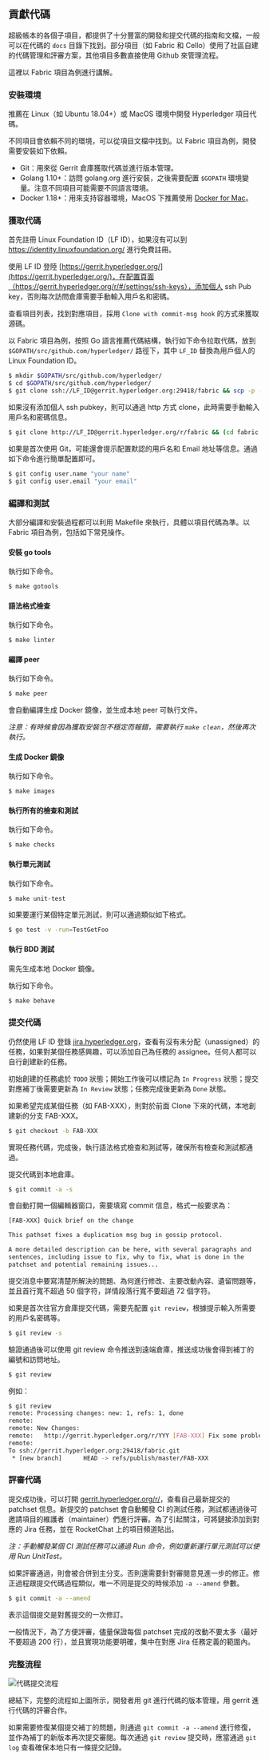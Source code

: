 ## 貢獻代碼

超級帳本的各個子項目，都提供了十分豐富的開發和提交代碼的指南和文檔，一般可以在代碼的 `docs` 目錄下找到。部分項目（如 Fabric 和 Cello）使用了社區自建的代碼管理和評審方案，其他項目多數直接使用 Github 來管理流程。

這裡以 Fabric 項目為例進行講解。

### 安裝環境

推薦在 Linux（如 Ubuntu 18.04+）或 MacOS 環境中開發 Hyperledger 項目代碼。

不同項目會依賴不同的環境，可以從項目文檔中找到。以 Fabric 項目為例，開發需要安裝如下依賴。

* Git：用來從 Gerrit 倉庫獲取代碼並進行版本管理。
* Golang 1.10+：訪問 golang.org 進行安裝，之後需要配置 `$GOPATH` 環境變量。注意不同項目可能需要不同語言環境。
* Docker 1.18+：用來支持容器環境，MacOS 下推薦使用 [Docker for Mac](https://docs.docker.com/docker-for-mac)。

### 獲取代碼

首先註冊 Linux Foundation ID（LF ID），如果沒有可以到 https://identity.linuxfoundation.org/ 進行免費註冊。

使用 LF ID 登陸 [https://gerrit.hyperledger.org/](https://gerrit.hyperledger.org/)，在配置頁面（https://gerrit.hyperledger.org/r/#/settings/ssh-keys），添加個人 ssh Pub key，否則每次訪問倉庫需要手動輸入用戶名和密碼。

查看項目列表，找到對應項目，採用 `Clone with commit-msg hook` 的方式來獲取源碼。

以 Fabric 項目為例，按照 Go 語言推薦代碼結構，執行如下命令拉取代碼，放到 `$GOPATH/src/github.com/hyperledger/` 路徑下，其中 `LF_ID` 替換為用戶個人的 Linux Foundation ID。

```sh
$ mkdir $GOPATH/src/github.com/hyperledger/
$ cd $GOPATH/src/github.com/hyperledger/
$ git clone ssh://LF_ID@gerrit.hyperledger.org:29418/fabric && scp -p -P 29418 LF_ID@gerrit.hyperledger.org:hooks/commit-msg fabric/.git/hooks/
```

如果沒有添加個人 ssh pubkey，則可以通過 http 方式 clone，此時需要手動輸入用戶名和密碼信息。

```sh
$ git clone http://LF_ID@gerrit.hyperledger.org/r/fabric && (cd fabric && curl -kLo `git rev-parse --git-dir`/hooks/commit-msg http://LF_ID@gerrit.hyperledger.org/r/tools/hooks/commit-msg; chmod +x `git rev-parse --git-dir`/hooks/commit-msg)
```

如果是首次使用 Git，可能還會提示配置默認的用戶名和 Email 地址等信息。通過如下命令進行簡單配置即可。

```bash
$ git config user.name "your name"
$ git config user.email "your email"
```

### 編譯和測試

大部分編譯和安裝過程都可以利用 Makefile 來執行，具體以項目代碼為準。以 Fabric 項目為例，包括如下常見操作。

#### 安裝 go tools
執行如下命令。

```sh
$ make gotools
```

#### 語法格式檢查

執行如下命令。

```sh
$ make linter
```

#### 編譯 peer

執行如下命令。

```sh
$ make peer
```

會自動編譯生成 Docker 鏡像，並生成本地 peer 可執行文件。

*注意：有時候會因為獲取安裝包不穩定而報錯，需要執行 `make clean`，然後再次執行。*

#### 生成 Docker 鏡像
執行如下命令。

```sh
$ make images
```

#### 執行所有的檢查和測試
執行如下命令。

```sh
$ make checks
```

#### 執行單元測試

執行如下命令。 

```sh
$ make unit-test
```

如果要運行某個特定單元測試，則可以通過類似如下格式。

```sh
$ go test -v -run=TestGetFoo
```

#### 執行 BDD 測試
需先生成本地 Docker 鏡像。

執行如下命令。 

```sh
$ make behave
```

### 提交代碼

仍然使用 LF ID 登錄 [jira.hyperledger.org](http://jira.hyperledger.org)，查看有沒有未分配（unassigned）的任務，如果對某個任務感興趣，可以添加自己為任務的 assignee。任何人都可以自行創建新的任務。

初始創建的任務處於 `TODO` 狀態；開始工作後可以標記為 `In Progress` 狀態；提交對應補丁後需要更新為 `In Review` 狀態；任務完成後更新為 `Done` 狀態。

如果希望完成某個任務（如 FAB-XXX），則對於前面 Clone 下來的代碼，本地創建新的分支 FAB-XXX。

```sh
$ git checkout -b FAB-XXX
```

實現任務代碼，完成後，執行語法格式檢查和測試等，確保所有檢查和測試都通過。

提交代碼到本地倉庫。

```sh
$ git commit -a -s
```

會自動打開一個編輯器窗口，需要填寫 commit 信息，格式一般要求為：

```bash
[FAB-XXX] Quick brief on the change

This pathset fixes a duplication msg bug in gossip protocol.

A more detailed description can be here, with several paragraphs and 
sentences, including issue to fix, why to fix, what is done in the 
patchset and potential remaining issues...
```

提交消息中要寫清楚所解決的問題、為何進行修改、主要改動內容、遺留問題等，並且首行寬不超過 50 個字符，詳情段落行寬不要超過 72 個字符。

如果是首次往官方倉庫提交代碼，需要先配置 `git review`，根據提示輸入所需要的用戶名密碼等。

```bash
$ git review -s
```

驗證通過後可以使用 git review 命令推送到遠端倉庫，推送成功後會得到補丁的編號和訪問地址。

```sh
$ git review
```

例如：

```bash
$ git review
remote: Processing changes: new: 1, refs: 1, done
remote:
remote: New Changes:
remote:   http://gerrit.hyperledger.org/r/YYY [FAB-XXX] Fix some problem
remote:
To ssh://gerrit.hyperledger.org:29418/fabric.git
 * [new branch]      HEAD -> refs/publish/master/FAB-XXX
```

### 評審代碼

提交成功後，可以打開 [gerrit.hyperledger.org/r/](https://gerrit.hyperledger.org/r/)，查看自己最新提交的 patchset 信息。新提交的 patchset 會自動觸發 CI 的測試任務，測試都通過後可邀請項目的維護者（maintainer）們進行評審。為了引起關注，可將鏈接添加到對應的 Jira 任務，並在 RocketChat 上的項目頻道貼出。

*注：手動觸發某個 CI 測試任務可以通過 Run <Task> 命令，例如重新運行單元測試可以使用 Run UnitTest。*

如果評審通過，則會被合併到主分支。否則還需要針對審閱意見進一步的修正。修正過程跟提交代碼過程類似，唯一不同是提交的時候添加 `-a --amend` 參數。

```sh
$ git commit -a --amend
```

表示這個提交是對舊提交的一次修訂。

一般情況下，為了方便評審，儘量保證每個 patchset 完成的改動不要太多（最好不要超過 200 行），並且實現功能要明確，集中在對應 Jira 任務定義的範圍內。

### 完整流程

![代碼提交流程](_images/patchset-lifecycle.png)

總結下，完整的流程如上圖所示，開發者用 git 進行代碼的版本管理，用 gerrit 進行代碼的評審合作。

如果需要修復某個提交補丁的問題，則通過 `git commit -a --amend` 進行修復，並作為補丁的新版本再次提交審閱。每次通過 `git review` 提交時，應當通過 `git log` 查看確保本地只有一條提交記錄。

